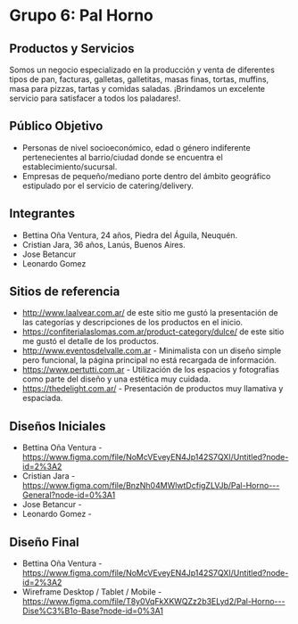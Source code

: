 # Grupo 6: Pal Horno

## Productos y Servicios

Somos un negocio especializado en la producción y venta de diferentes tipos de pan, facturas, galletas, galletitas, masas finas, tortas, muffins, masa para pizzas, tartas y comidas saladas. ¡Brindamos un excelente servicio para satisfacer a todos los paladares!.

## Público Objetivo

* Personas de nivel socioeconómico, edad o género indiferente pertenecientes al barrio/ciudad donde se encuentra el establecimiento/sucursal.
* Empresas de pequeño/mediano porte dentro del ámbito geográfico estipulado por el servicio de catering/delivery.

## Integrantes

- Bettina Oña Ventura, 24 años, Piedra del Águila, Neuquén.
- Cristian Jara, 36 años, Lanús, Buenos Aires.
- Jose Betancur
- Leonardo Gomez

## Sitios de referencia

- <http://www.laalvear.com.ar/> de este sitio me gustó la presentación de las categorías y descripciones de los productos en el inicio.
- <https://confiterialaslomas.com.ar/product-category/dulce/> de este sitio me gustó el detalle de los productos.
- <http://www.eventosdelvalle.com.ar> - Minimalista con un diseño simple pero funcional, la página principal no está recargada de información.
- <https://www.pertutti.com.ar> - Utilización de los espacios y fotografías como parte del diseño y una estética muy cuidada.
- <https://thedelight.com.ar/> - Presentación de productos muy llamativa y espaciada.

## Diseños Iniciales
- Bettina Oña Ventura - <https://www.figma.com/file/NoMcVEveyEN4Jp142S7QXI/Untitled?node-id=2%3A2>
- Cristian Jara - <https://www.figma.com/file/BnzNh04MWlwtDcfigZLVJb/Pal-Horno---General?node-id=0%3A1>
- Jose Betancur - 
- Leonardo Gomez - 

## Diseño Final
- Bettina Oña Ventura - <https://www.figma.com/file/NoMcVEveyEN4Jp142S7QXI/Untitled?node-id=2%3A2>
- Wireframe Desktop / Tablet / Mobile - <https://www.figma.com/file/T8y0VqFkXKWQZz2b3ELyd2/Pal-Horno---Dise%C3%B1o-Base?node-id=0%3A1>
